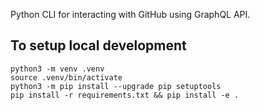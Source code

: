 Python CLI for interacting with GitHub using GraphQL API.


## To setup local development

```
python3 -m venv .venv
source .venv/bin/activate
python3 -m pip install --upgrade pip setuptools
pip install -r requirements.txt && pip install -e .

```

